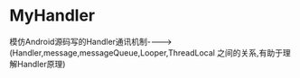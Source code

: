 # MyHandler
模仿Android源码写的Handler通讯机制---->(Handler,message,messageQueue,Looper,ThreadLocal 之间的关系,有助于理解Handler原理)
